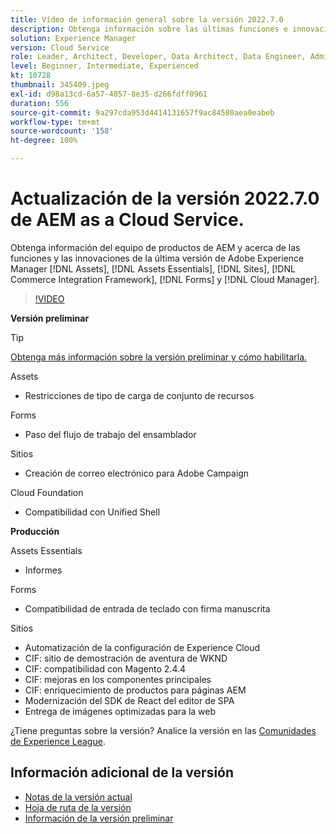 ```yaml
---
title: Vídeo de información general sobre la versión 2022.7.0
description: Obtenga información sobre las últimas funciones e innovaciones de la versión 2022-7-0 para Adobe Experience Manager  [!DNL Assets Essentials], [!DNL Sites], [!DNL Screens], [!DNL Forms]  y  [!DNL Cloud Foundation].
solution: Experience Manager
version: Cloud Service
role: Leader, Architect, Developer, Data Architect, Data Engineer, Admin, User
level: Beginner, Intermediate, Experienced
kt: 10728
thumbnail: 345409.jpeg
exl-id: d98a13cd-6a57-4857-8e35-d266fdff0961
duration: 556
source-git-commit: 9a297cda953d4414131657f9ac84580aea0eabeb
workflow-type: tm+mt
source-wordcount: '158'
ht-degree: 100%

---
```


# Actualización de la versión 2022.7.0 de AEM as a Cloud Service.

Obtenga información del equipo de productos de AEM y acerca de las funciones y las innovaciones de la última versión de Adobe Experience Manager [!DNL Assets], [!DNL Assets Essentials], [!DNL Sites], [!DNL Commerce Integration Framework], [!DNL Forms] y [!DNL Cloud Manager].

>[!VIDEO](https://video.tv.adobe.com/v/345409/?quality=12&learn=on)

**Versión preliminar**

>[!TIP]
>
>[Obtenga más información sobre la versión preliminar y cómo habilitarla.](https://experienceleague.adobe.com/docs/experience-manager-cloud-service/content/release-notes/prerelease.html?lang=es)

Assets

* Restricciones de tipo de carga de conjunto de recursos

Forms

* Paso del flujo de trabajo del ensamblador

Sitios

* Creación de correo electrónico para Adobe Campaign

Cloud Foundation

* Compatibilidad con Unified Shell

**Producción**

Assets Essentials

* Informes

Forms

* Compatibilidad de entrada de teclado con firma manuscrita

Sitios

* Automatización de la configuración de Experience Cloud
* CIF: sitio de demostración de aventura de WKND
* CIF: compatibilidad con Magento 2.4.4
* CIF: mejoras en los componentes principales
* CIF: enriquecimiento de productos para páginas AEM
* Modernización del SDK de React del editor de SPA
* Entrega de imágenes optimizadas para la web

¿Tiene preguntas sobre la versión?  Analice la versión en las [Comunidades de Experience League](https://adobe.ly/3paYDAo).

## Información adicional de la versión

* [Notas de la versión actual](https://experienceleague.adobe.com/docs/experience-manager-cloud-service/content/release-notes/home.html?lang=es)
* [Hoja de ruta de la versión](https://experienceleague.adobe.com/docs/experience-manager-release-information/aem-release-updates/update-releases-roadmap.html?lang=es)
* [Información de la versión preliminar](https://experienceleague.adobe.com/docs/experience-manager-cloud-service/content/release-notes/prerelease.html?lang=es)
